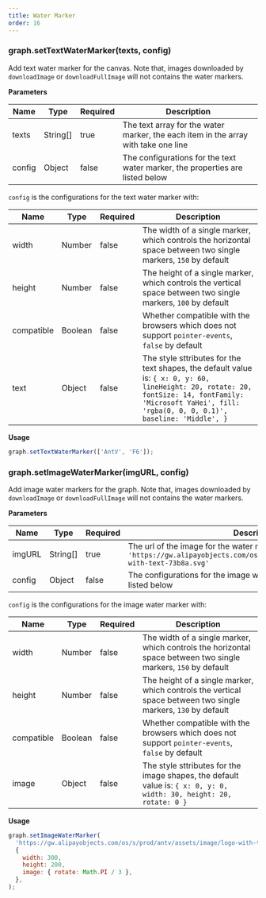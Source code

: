 ```yaml
---
title: Water Marker
order: 16
---
```


### graph.setTextWaterMarker(texts, config)

Add text water marker for the canvas. Note that, images downloaded by `downloadImage` or `downloadFullImage` will not contains the water markers.

**Parameters**

| Name | Type | Required | Description |
| --- | --- | --- | --- |
| texts | String[] | true | The text array for the water marker, the each item in the array with take one line |
| config | Object | false | The configurations for the text water marker, the properties are listed below |

`config` is the configurations for the text water marker with:

| Name | Type | Required | Description |
| --- | --- | --- | --- |
| width | Number | false | The width of a single marker, which controls the horizontal space between two single markers, `150` by default |
| height | Number | false | The height of a single marker, which controls the vertical space between two single markers, `100` by default |
| compatible | Boolean | false | Whether compatible with the browsers which does not support `pointer-events`, `false` by default |
| text | Object | false | The style sttributes for the text shapes, the default value is: `{ x: 0, y: 60, lineHeight: 20, rotate: 20, fontSize: 14, fontFamily: 'Microsoft YaHei', fill: 'rgba(0, 0, 0, 0.1)', baseline: 'Middle', }` |

**Usage**

```javascript
graph.setTextWaterMarker(['AntV', 'F6']);
```

### graph.setImageWaterMarker(imgURL, config)

Add image water markers for the graph. Note that, images downloaded by `downloadImage` or `downloadFullImage` will not contains the water markers.

**Parameters**

| Name | Type | Required | Description |
| --- | --- | --- | --- |
| imgURL | String[] | true | The url of the image for the water marker, the default value is `'https://gw.alipayobjects.com/os/s/prod/antv/assets/image/logo-with-text-73b8a.svg'` |
| config | Object | false | The configurations for the image watermarker, the properties are listed below |

`config` is the configurations for the image water marker with:

| Name | Type | Required | Description |
| --- | --- | --- | --- |
| width | Number | false | The width of a single marker, which controls the horizontal space between two single markers, `150` by default |
| height | Number | false | The height of a single marker, which controls the vertical space between two single markers, `130` by default |
| compatible | Boolean | false | Whether compatible with the browsers which does not support `pointer-events`, `false` by default |
| image | Object | false | The style sttributes for the image shapes, the default value is: `{ x: 0, y: 0, width: 30, height: 20, rotate: 0 }` |

**Usage**

```javascript
graph.setImageWaterMarker(
  'https://gw.alipayobjects.com/os/s/prod/antv/assets/image/logo-with-text-73b8a.svg',
  {
    width: 300,
    height: 200,
    image: { rotate: Math.PI / 3 },
  },
);
```
